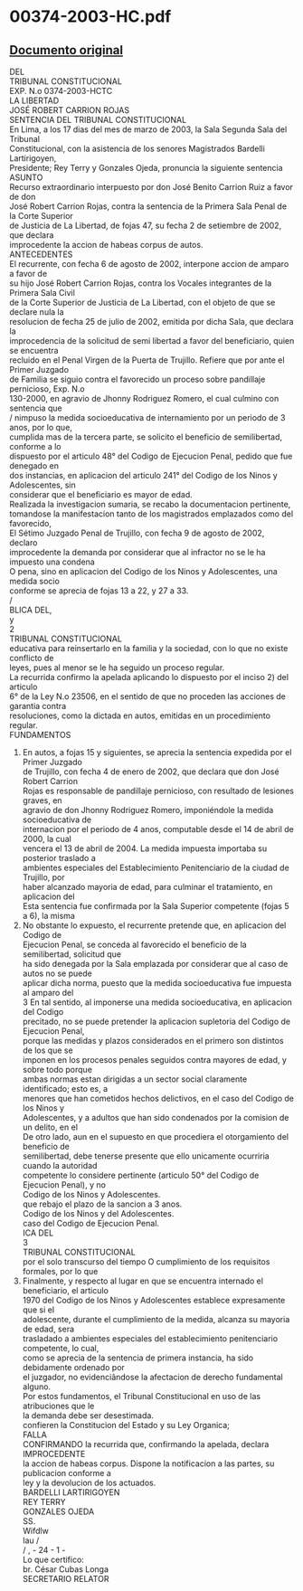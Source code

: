 
00374-2003-HC.pdf
=================
  
[Documento original](https://tc.gob.pe/jurisprudencia/2003/00374-2003-HC.pdf)  
---  
DEL  
TRIBUNAL CONSTITUCIONAL  
EXP. N.o 0374-2003-HCTC  
LA LIBERTAD  
JOSÉ ROBERT CARRION ROJAS  
SENTENCIA DEL TRIBUNAL CONSTITUCIONAL  
En Lima, a los 17 dias del mes de marzo de 2003, la Sala Segunda Sala del Tribunal  
Constitucional, con la asistencia de los senores Magistrados Bardelli Lartirigoyen,  
Presidente; Rey Terry y Gonzales Ojeda, pronuncia la siguiente sentencia  
ASUNTO  
Recurso extraordinario interpuesto por don José Benito Carrion Ruiz a favor de don  
José Robert Carrion Rojas, contra la sentencia de la Primera Sala Penal de la Corte Superior  
de Justicia de La Libertad, de fojas 47, su fecha 2 de setiembre de 2002, que declara  
improcedente la accion de habeas corpus de autos.  
ANTECEDENTES  
El recurrente, con fecha 6 de agosto de 2002, interpone accion de amparo a favor de  
su hijo José Robert Carrion Rojas, contra los Vocales integrantes de la Primera Sala Civil  
de la Corte Superior de Justicia de La Libertad, con el objeto de que se declare nula la  
resolucion de fecha 25 de julio de 2002, emitida por dicha Sala, que declara la  
improcedencia de la solicitud de semi libertad a favor del beneficiario, quien se encuentra  
recluido en el Penal Virgen de la Puerta de Trujillo. Refiere que por ante el Primer Juzgado  
de Familia se siguio contra el favorecido un proceso sobre pandillaje pernicioso, Exp. N.o  
130-2000, en agravio de Jhonny Rodriguez Romero, el cual culmino con sentencia que  
/ nimpuso la medida socioeducativa de internamiento por un periodo de 3 anos, por lo que,  
cumplida mas de la tercera parte, se solicito el beneficio de semilibertad, conforme a lo  
dispuesto por el articulo 48° del Codigo de Ejecucion Penal, pedido que fue denegado en  
dos instancias, en aplicacion del articulo 241° del Codigo de los Ninos y Adolescentes, sin  
considerar que el beneficiario es mayor de edad.  
Realizada la investigacion sumaria, se recabo la documentacion pertinente,  
tomandose la manifestacion tanto de los magistrados emplazados como del favorecido,  
El Sétimo Juzgado Penal de Trujillo, con fecha 9 de agosto de 2002, declaro  
improcedente la demanda por considerar que al infractor no se le ha impuesto una condena  
O pena, sino en aplicacion del Codigo de los Ninos y Adolescentes, una medida socio  
conforme se aprecia de fojas 13 a 22, y 27 a 33.  
/  
BLICA DEL,  
y  
2  
TRIBUNAL CONSTITUCIONAL  
educativa para reinsertarlo en la familia y la sociedad, con lo que no existe conflicto de  
leyes, pues al menor se le ha seguido un proceso regular.  
La recurrida confirmo la apelada aplicando lo dispuesto por el inciso 2) del articulo  
6° de la Ley N.o 23506, en el sentido de que no proceden las acciones de garantia contra  
resoluciones, como la dictada en autos, emitidas en un procedimiento regular.  
FUNDAMENTOS  
1. En autos, a fojas 15 y siguientes, se aprecia la sentencia expedida por el Primer Juzgado  
de Trujillo, con fecha 4 de enero de 2002, que declara que don José Robert Carrion  
Rojas es responsable de pandillaje pernicioso, con resultado de lesiones graves, en  
agravio de don Jhonny Rodriguez Romero, imponiéndole la medida socioeducativa de  
internacion por el periodo de 4 anos, computable desde el 14 de abril de 2000, la cual  
vencera el 13 de abril de 2004. La medida impuesta importaba su posterior traslado a  
ambientes especiales del Establecimiento Penitenciario de la ciudad de Trujillo, por  
haber alcanzado mayoria de edad, para culminar el tratamiento, en aplicacion del  
Esta sentencia fue confirmada por la Sala Superior competente (fojas 5 a 6), la misma  
2. No obstante lo expuesto, el recurrente pretende que, en aplicacion del Codigo de  
Ejecucion Penal, se conceda al favorecido el beneficio de la semilibertad, solicitud que  
ha sido denegada por la Sala emplazada por considerar que al caso de autos no se puede  
aplicar dicha norma, puesto que la medida socioeducativa fue impuesta al amparo del  
3 En tal sentido, al imponerse una medida socioeducativa, en aplicacion del Codigo  
precitado, no se puede pretender la aplicacion supletoria del Codigo de Ejecucion Penal,  
porque las medidas y plazos considerados en el primero son distintos de los que se  
imponen en los procesos penales seguidos contra mayores de edad, y sobre todo porque  
ambas normas estan dirigidas a un sector social claramente identificado; esto es, a  
menores que han cometidos hechos delictivos, en el caso del Codigo de los Ninos y  
Adolescentes, y a adultos que han sido condenados por la comision de un delito, en el  
De otro lado, aun en el supuesto en que procediera el otorgamiento del beneficio de  
semilibertad, debe tenerse presente que ello unicamente ocurriria cuando la autoridad  
competente lo considere pertinente (articulo 50° del Codigo de Ejecucion Penal), y no  
Codigo de los Ninos y Adolescentes.  
que rebajo el plazo de la sancion a 3 anos.  
Codigo de los Ninos y del Adolescentes.  
caso del Codigo de Ejecucion Penal.  
ICA DEL  
3  
TRIBUNAL CONSTITUCIONAL  
por el solo transcurso del tiempo O cumplimiento de los requisitos formales, por lo que  
4. Finalmente, y respecto al lugar en que se encuentra internado el beneficiario, el articulo  
1970 del Codigo de los Ninos y Adolescentes establece expresamente que si el  
adolescente, durante el cumplimiento de la medida, alcanza su mayoria de edad, sera  
trasladado a ambientes especiales del establecimiento penitenciario competente, lo cual,  
como se aprecia de la sentencia de primera instancia, ha sido debidamente ordenado por  
el juzgador, no evidenciândose la afectacion de derecho fundamental alguno.  
Por estos fundamentos, el Tribunal Constitucional en uso de las atribuciones que le  
la demanda debe ser desestimada.  
confieren la Constitucion del Estado y su Ley Organica;  
FALLA  
CONFIRMANDO la recurrida que, confirmando la apelada, declara IMPROCEDENTE  
la accion de habeas corpus. Dispone la notificacion a las partes, su publicacion conforme a  
ley y la devolucion de los actuados.  
BARDELLI LARTIRIGOYEN  
REY TERRY  
GONZALES OJEDA  
SS.  
Wifdlw  
lau /  
/ ,  - 24 - 1 -  
Lo que certifico:  
br. César Cubas Longa  
SECRETARIO RELATOR